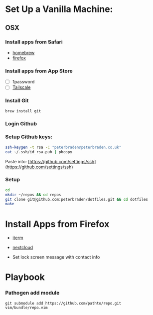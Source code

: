 # Set Up a Vanilla Machine:
## OSX
### Install apps from Safari
- [homebrew](https://brew.sh)
- [firefox](https://www.mozilla.org/en-US/firefox/new/)

### Install apps from App Store
- [ ] 1password
- [ ] [Tailscale](https://apps.apple.com/ca/app/tailscale/id1475387142?mt=12)

### Install Git
`brew install git`

### Login Github

### Setup Github keys:
```bash
ssh-keygen -t rsa -C "peterbraden@peterbraden.co.uk"
cat ~/.ssh/id_rsa.pub | pbcopy
```
Paste into: [https://github.com/settings/ssh](https://github.com/settings/ssh)

### Setup
```sh
cd
mkdir ~/repos && cd repos
git clone git@github.com:peterbraden/dotfiles.git && cd dotfiles
make
```

# Install Apps from Firefox
- [iterm](http://www.iterm2.com/#/section/home)
- [nextcloud](https://nextcloud.com/install/#install-clients)


- Set lock screen message with contact info

# Playbook

### Pathogen add module
```
git submodule add https://github.com/pathto/repo.git vim/bundle/repo.vim
```



